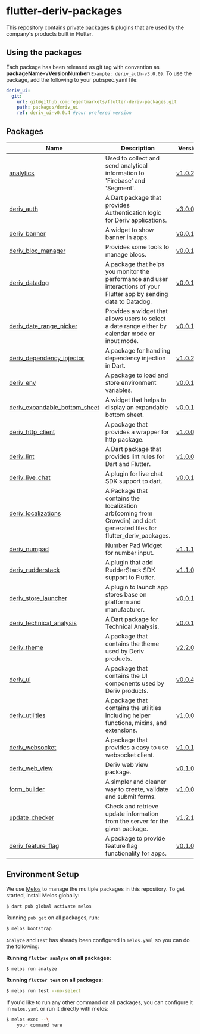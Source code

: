 # flutter-deriv-packages

This repository contains private packages & plugins that are used by the company's products built in Flutter.

## Using the packages

Each package has been released as git tag with convention as **packageName-vVersionNumber**`(Example: deriv_auth-v3.0.0)`. To use the package, add the following to your pubspec.yaml file:

```yaml
deriv_ui:
  git:
    url: git@github.com:regentmarkets/flutter-deriv-packages.git
    path: packages/deriv_ui
    ref: deriv_ui-v0.0.4 #your prefered version
```

## Packages

| Name                                                                      | Description                                                                                                            | Version                                                           |
| ------------------------------------------------------------------------- | ---------------------------------------------------------------------------------------------------------------------- | ----------------------------------------------------------------- |
| [analytics](./packages/analytics)                                         | Used to collect and send analytical information to 'Firebase' and 'Segment'.                                           | [v1.0.2](./packages/analytics/CHANGELOG.md)                       |
| [deriv_auth](./packages/deriv_auth)                                       | A Dart package that provides Authentication logic for Deriv applications.                                              | [v3.0.0 ](./packages/deriv_auth/CHANGELOG.md)                     |
| [deriv_banner](./packages/deriv_banner)                                   | A widget to show banner in apps.                                                                                       | [v0.0.1+1](./packages/deriv_banner/CHANGELOG.md)                    |
| [deriv_bloc_manager](./packages/deriv_bloc_manager)                       | Provides some tools to manage blocs.                                                                                   | [v0.0.1](./packages/deriv_bloc_manager/CHANGELOG.md)              |
| [deriv_datadog](./packages/deriv_datadog)                                 | A package that helps you monitor the performance and user interactions of your Flutter app by sending data to Datadog. | [v0.0.1](./packages/deriv_datadog/CHANGELOG.md)                   |
| [deriv_date_range_picker](./packages/deriv_date_range_picker)             | Provides a widget that allows users to select a date range either by calendar mode or input mode.                      | [v0.0.1+2](./packages/deriv_date_range_picker/CHANGELOG.md)       |
| [deriv_dependency_injector](./packages/deriv_dependency_injector)         | A package for handling dependency injection in Dart.                                                                   | [v1.0.2](./packages/deriv_dependency_injector/CHANGELOG.md)       |
| [deriv_env](./packages/deriv_env)                                         | A package to load and store environment variables.                                                                     | [v0.0.1+2](./packages/deriv_env/CHANGELOG.md)                     |
| [deriv_expandable_bottom_sheet](./packages/deriv_expandable_bottom_sheet) | A widget that helps to display an expandable bottom sheet.                                                             | [v0.0.1+2](./packages/deriv_expandable_bottom_sheet/CHANGELOG.md) |
| [deriv_http_client](./packages/deriv_http_client)                         | A package that provides a wrapper for http package.                                                                    | [v1.0.0](./packages/deriv_http_client/CHANGELOG.md)               |
| [deriv_lint](./packages/deriv_lint)                                       | A Dart package that provides lint rules for Dart and Flutter.                                                          | [v1.0.0](./packages/deriv_lint/CHANGELOG.md)                      |
| [deriv_live_chat](./packages/deriv_live_chat)                             | A plugin for live chat SDK support to dart.                                                                            | [v0.0.1+1](./packages/deriv_live_chat/CHANGELOG.md)                 |
| [deriv_localizations](./packages/deriv_localizations)                             | A Package that contains the localization arb(coming from Crowdin) and dart generated files for flutter_deriv_packages.                                                                            |
| [deriv_numpad](./packages/deriv_numpad)                                   | Number Pad Widget for number input.                                                                                    | [v1.1.1](./packages/deriv_numpad/CHANGELOG.md)                    |
| [deriv_rudderstack](./packages/deriv_rudderstack)                         | A plugin that add RudderStack SDK support to Flutter.                                                                  | [v1.1.0](./packages/deriv_rudderstack/CHANGELOG.md)               |
| [deriv_store_launcher](./packages/deriv_store_launcher)                   | A plugin to launch app stores base on platform and manufacturer.                                                       | [v0.0.1+1](./packages/deriv_store_launcher/CHANGELOG.md)            |
| [deriv_technical_analysis](./packages/deriv_technical_analysis)           | A Dart package for Technical Analysis.                                                                                 | [v0.0.1](./packages/deriv_technical_analysis/CHANGELOG.md)        |
| [deriv_theme](./packages/deriv_theme)                                     | A package that contains the theme used by Deriv products.                                                              | [v2.2.0](./packages/deriv_theme/CHANGELOG.md)                     |
| [deriv_ui](./packages/deriv_ui)                                           | A package that contains the UI components used by Deriv products.                                                      | [v0.0.4](./packages/deriv_ui/CHANGELOG.md)                        |
| [deriv_utilities](./packages/deriv_utilities)                             | A package that contains the utilities including helper functions, mixins, and extensions.                              | [v1.0.0](./packages/deriv_utilities/CHANGELOG.md)                 |
| [deriv_websocket](./packages/deriv_web_socket_client)                     | A package that provides a easy to use websocket client.                                                                | [v1.0.1](./packages/deriv_web_socket_client/CHANGELOG.md)         |
| [deriv_web_view](./packages/deriv_web_view)                               | Deriv web view package.                                                                                                | [v0.1.0](./packages/deriv_web_view/CHANGELOG.md)                  |
| [form_builder](./packages/form_builder)                                   | A simpler and cleaner way to create, validate and submit forms.                                                        | [v1.0.0+1](./packages/form_builder/CHANGELOG.md)                  |
| [update_checker](./packages/update_checker)                               | Check and retrieve update information from the server for the given package.                                           | [v1.2.1](./packages/update_checker/CHANGELOG.md)                  |
| [deriv_feature_flag](./packages/deriv_feature_flag)                       | A package to provide feature flag functionality for apps.                                                              | [v0.1.0](./packages/deriv_feature_flag/CHANGELOG.md)              |

## Environment Setup

We use [Melos](https://pub.dev/packages/melos) to manage the multiple packages in this repository. To get started, install Melos globally:

```bash
$ dart pub global activate melos
```

Running `pub get` on all packages, run:

```bash
$ melos bootstrap
```

`Analyze` and `Test` has already been configured in `melos.yaml` so you can do the following:

<b>Running `flutter analyze` on all packages:</b>

```bash
$ melos run analyze
```

<b>Running `flutter test` on all packages: </b>

```bash
$ melos run test --no-select
```

If you'd like to run any other command on all packages, you can configure it in `melos.yaml` or run it directly with melos:

```bash
$ melos exec --\
    your command here
```

